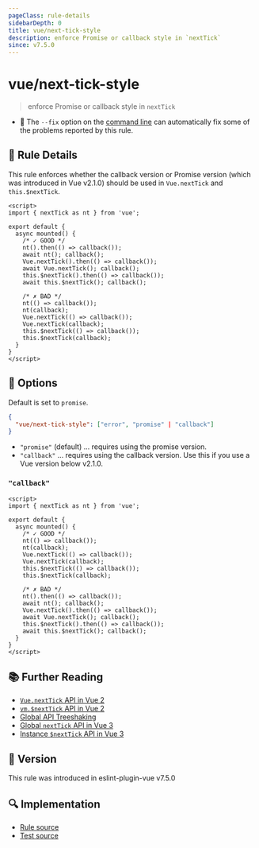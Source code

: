 ```yaml
---
pageClass: rule-details
sidebarDepth: 0
title: vue/next-tick-style
description: enforce Promise or callback style in `nextTick`
since: v7.5.0
---
```

# vue/next-tick-style

> enforce Promise or callback style in `nextTick`

- :wrench: The `--fix` option on the [command line](https://eslint.org/docs/user-guide/command-line-interface#fixing-problems) can automatically fix some of the problems reported by this rule.

## :book: Rule Details

This rule enforces whether the callback version or Promise version (which was introduced in Vue v2.1.0) should be used in `Vue.nextTick` and `this.$nextTick`.

<eslint-code-block fix :rules="{'vue/next-tick-style': ['error']}">

```vue
<script>
import { nextTick as nt } from 'vue';

export default {
  async mounted() {
    /* ✓ GOOD */
    nt().then(() => callback());
    await nt(); callback();
    Vue.nextTick().then(() => callback());
    await Vue.nextTick(); callback();
    this.$nextTick().then(() => callback());
    await this.$nextTick(); callback();

    /* ✗ BAD */
    nt(() => callback());
    nt(callback);
    Vue.nextTick(() => callback());
    Vue.nextTick(callback);
    this.$nextTick(() => callback());
    this.$nextTick(callback);
  }
}
</script>
```

</eslint-code-block>

## :wrench: Options
Default is set to `promise`.

```json
{
  "vue/next-tick-style": ["error", "promise" | "callback"]
}
```

- `"promise"` (default) ... requires using the promise version.
- `"callback"` ... requires using the callback version. Use this if you use a Vue version below v2.1.0.

### `"callback"`

<eslint-code-block fix :rules="{'vue/next-tick-style': ['error', 'callback']}">

```vue
<script>
import { nextTick as nt } from 'vue';

export default {
  async mounted() {
    /* ✓ GOOD */
    nt(() => callback());
    nt(callback);
    Vue.nextTick(() => callback());
    Vue.nextTick(callback);
    this.$nextTick(() => callback());
    this.$nextTick(callback);

    /* ✗ BAD */
    nt().then(() => callback());
    await nt(); callback();
    Vue.nextTick().then(() => callback());
    await Vue.nextTick(); callback();
    this.$nextTick().then(() => callback());
    await this.$nextTick(); callback();
  }
}
</script>
```

</eslint-code-block>

## :books: Further Reading

- [`Vue.nextTick` API in Vue 2](https://v2.vuejs.org/v2/api/#Vue-nextTick)
- [`vm.$nextTick` API in Vue 2](https://v2.vuejs.org/v2/api/#vm-nextTick)
- [Global API Treeshaking](https://v3-migration.vuejs.org/breaking-changes/global-api-treeshaking.html)
- [Global `nextTick` API in Vue 3](https://vuejs.org/api/general.html#nexttick)
- [Instance `$nextTick` API in Vue 3](https://vuejs.org/api/component-instance.html#nexttick)

## :rocket: Version

This rule was introduced in eslint-plugin-vue v7.5.0

## :mag: Implementation

- [Rule source](https://github.com/vuejs/eslint-plugin-vue/blob/master/lib/rules/next-tick-style.js)
- [Test source](https://github.com/vuejs/eslint-plugin-vue/blob/master/tests/lib/rules/next-tick-style.js)
